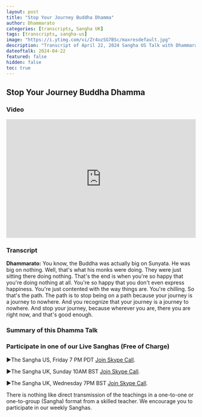 ```yaml
---
layout: post
title: "Stop Your Journey Buddha Dhamma"
author: Dhammarato
categories: [transcripts, Sangha UK]
tags: [transcripts, sangha-us]
image: "https://i.ytimg.com/vi/Zr4ozSG7BSc/maxresdefault.jpg"
description: "Transcript of April 22, 2024 Sangha US Talk with Dhammarato and Friends"
dateoftalk: 2024-04-22
featured: false
hidden: false
toc: true
---
```


## Stop Your Journey Buddha Dhamma

### Video


<p><iframe style="width:100%;" height="315" src="https://www.youtube.com/embed/Zr4ozSG7BSc?rel=0&amp;showinfo=0" frameborder="0" allowfullscreen></iframe></p>


### Transcript


**Dhammarato:** You know, the Buddha was actually big on Sunyata. He was big on nothing. Well, that's what his monks were doing. They were just sitting there doing nothing. That's the end is when you're so happy that you're doing nothing at all. You're so happy that you don't even express happiness. You're just contented with the way things are. You're chilling. So that's the path. The path is to stop being on a path because your journey is a journey to nowhere. And you recognize that your journey is a journey to nowhere. And stop your journey, because wherever you are, there you are right now, and that's good enough.


### Summary of this Dhamma Talk

### Participate in one of our Live Sanghas (Free of Charge)

<p>►The Sangha US, Friday 7 PM PDT <a href="https://join.skype.com/uyYzUwJ3e3TO">Join Skype Call</a>.</p>

<p>►The Sangha UK, Sunday 10AM BST <a href="https://join.skype.com/w6nFHnra6vdh">Join Skype Call</a>.</p>

<p>►The Sangha UK, Wednesday 7PM BST <a href="https://join.skype.com/w6nFHnra6vdh">Join Skype Call</a>.</p>

There is nothing like direct transmission of the teachings in a one-to-one or one-to-group (Sangha) format from a skilled teacher. We encourage you to participate in our weekly Sanghas.
